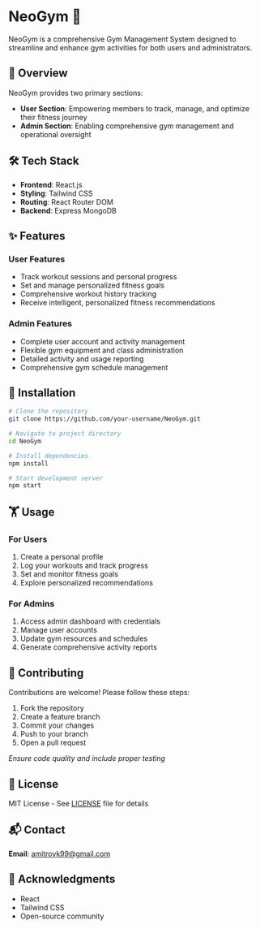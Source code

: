 # NeoGym 💪

NeoGym is a comprehensive Gym Management System designed to streamline and enhance gym activities for both users and administrators.

## 🚀 Overview

NeoGym provides two primary sections:
- **User Section**: Empowering members to track, manage, and optimize their fitness journey
- **Admin Section**: Enabling comprehensive gym management and operational oversight

## 🛠 Tech Stack

- **Frontend**: React.js
- **Styling**: Tailwind CSS
- **Routing**: React Router DOM
- **Backend**: Express MongoDB

## ✨ Features

### User Features
- Track workout sessions and personal progress
- Set and manage personalized fitness goals
- Comprehensive workout history tracking
- Receive intelligent, personalized fitness recommendations

### Admin Features
- Complete user account and activity management
- Flexible gym equipment and class administration
- Detailed activity and usage reporting
- Comprehensive gym schedule management

## 🔧 Installation

```bash
# Clone the repository
git clone https://github.com/your-username/NeoGym.git

# Navigate to project directory
cd NeoGym

# Install dependencies
npm install

# Start development server
npm start
```

## 🏋️ Usage

### For Users
1. Create a personal profile
2. Log your workouts and track progress
3. Set and monitor fitness goals
4. Explore personalized recommendations

### For Admins
1. Access admin dashboard with credentials
2. Manage user accounts
3. Update gym resources and schedules
4. Generate comprehensive activity reports

## 🤝 Contributing

Contributions are welcome! Please follow these steps:
1. Fork the repository
2. Create a feature branch
3. Commit your changes
4. Push to your branch
5. Open a pull request

*Ensure code quality and include proper testing*

## 📄 License

MIT License - See [LICENSE](LICENSE) file for details

## 📬 Contact

**Email**: [amitroyk99@gmail.com](mailto:amitroyk99@gmail.com)

## 🙏 Acknowledgments

- React
- Tailwind CSS
- Open-source community
